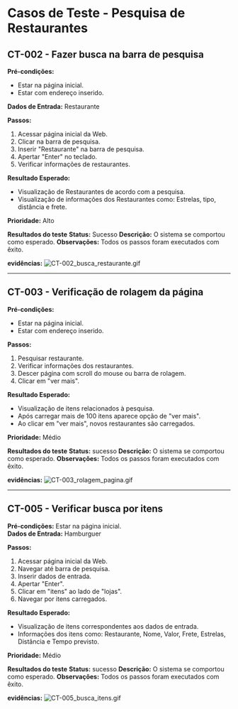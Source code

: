# Casos de Teste - Pesquisa de Restaurantes

## CT-002 - Fazer busca na barra de pesquisa

**Pré-condições:**  
- Estar na página inicial.  
- Estar com endereço inserido.  

**Dados de Entrada:** Restaurante  

**Passos:**  
1. Acessar página inicial da Web.  
2. Clicar na barra de pesquisa.  
3. Inserir "Restaurante" na barra de pesquisa.  
4. Apertar "Enter" no teclado.  
5. Verificar informações de restaurantes.  

**Resultado Esperado:**  
- Visualização de Restaurantes de acordo com a pesquisa.  
- Visualização de informações dos Restaurantes como: Estrelas, tipo, distância e frete.  

**Prioridade:** Alto

**Resultados do teste**
**Status:** Sucesso
**Descrição:** O sistema se comportou como esperado.
**Observações:** Todos os passos foram executados com êxito. 

**evidências:** 
![CT-002_busca_restaurante.gif](../evidencias/pesquisa_restaurantes/CT-002_busca_restaurante.gif)

---

## CT-003 - Verificação de rolagem da página

**Pré-condições:**  
- Estar na página inicial.  
- Estar com endereço inserido.  

**Passos:**  
1. Pesquisar restaurante.  
2. Verificar informações dos restaurantes.  
3. Descer página com scroll do mouse ou barra de rolagem.  
4. Clicar em "ver mais".  

**Resultado Esperado:**  
- Visualização de itens relacionados à pesquisa.  
- Após carregar mais de 100 itens aparece opção de "ver mais".  
- Ao clicar em "ver mais", novos restaurantes são carregados.  

**Prioridade:** Médio

**Resultados do teste**
**Status:** sucesso
**Descrição:** O sistema se comportou como esperado.
**Observações:** Todos os passos foram executados com êxito. 

**evidências:** 
![CT-003_rolagem_pagina.gif](../evidencias/pesquisa_restaurantes/CT-003_rolagem_pagina.gif)

---

## CT-005 - Verificar busca por itens

**Pré-condições:** Estar na página inicial.  
**Dados de Entrada:** Hamburguer  

**Passos:**  
1. Acessar página inicial da Web.  
2. Navegar até barra de pesquisa.  
3. Inserir dados de entrada.  
4. Apertar "Enter".  
5. Clicar em "itens" ao lado de "lojas".  
6. Navegar por itens carregados.  

**Resultado Esperado:**  
- Visualização de itens correspondentes aos dados de entrada.  
- Informações dos itens como: Restaurante, Nome, Valor, Frete, Estrelas, Distância e Tempo previsto.  

**Prioridade:** Médio

**Resultados do teste**
**Status:** sucesso
**Descrição:** O sistema se comportou como esperado.
**Observações:** Todos os passos foram executados com êxito. 

**evidências:** 
![CT-005_busca_itens.gif](../evidencias/pesquisa_restaurantes/CT-005_busca_itens.gif)
